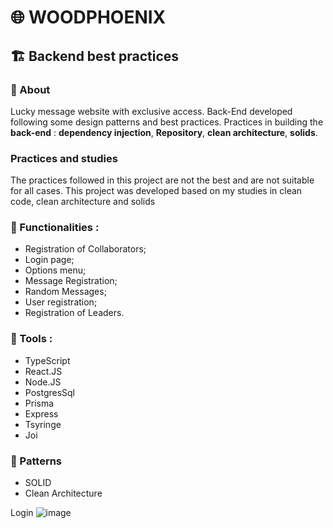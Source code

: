 # :globe_with_meridians: WOODPHOENIX 

## :building_construction: Backend best practices

### :memo: About 
Lucky message website with exclusive access. Back-End developed following some design patterns and best practices.
Practices in building the **back-end** : **dependency injection**, **Repository**, **clean architecture**, **solids**.

### Practices and studies 
The practices followed in this project are not the best and are not suitable for all cases. This project was developed based on my studies in clean code, clean architecture and solids

### :rocket: Functionalities :
* Registration of Collaborators;
* Login page;
* Options menu;
* Message Registration;
* Random Messages;
* User registration;
* Registration of Leaders.

### :wrench: Tools : 
* TypeScript
* React.JS
* Node.JS
* PostgresSql
* Prisma
* Express
* Tsyringe
* Joi

### :bento: Patterns 
* SOLID
* Clean Architecture

Login 
![image](https://user-images.githubusercontent.com/69175890/183312923-55b04806-60eb-4aed-8dda-48d3ef3e3813.png)


